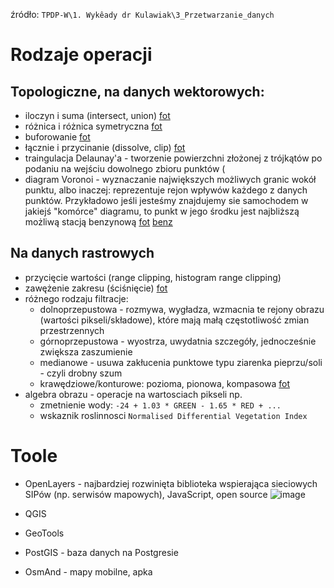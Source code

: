źródło: `TPDP-W\1. Wykêady dr Kulawiak\3_Przetwarzanie_danych`

# Rodzaje operacji
## Topologiczne, na danych wektorowych:
- iloczyn i suma (intersect, union) [fot](https://user-images.githubusercontent.com/12485656/68885729-03a45e00-0716-11ea-8b06-b1c48386bbd1.png)
- różnica i różnica symetryczna [fot](https://user-images.githubusercontent.com/12485656/68885698-f0918e00-0715-11ea-9f25-11a047463a9f.png)
- buforowanie [fot](https://user-images.githubusercontent.com/12485656/68885761-17e85b00-0716-11ea-96b5-9ad442612930.png)
- łącznie i przycinanie (dissolve, clip) [fot](https://user-images.githubusercontent.com/12485656/68885817-2e8eb200-0716-11ea-991a-b80ab7ea6339.png)
- traingulacja Delaunay'a - tworzenie powierzchni złożonej z trójkątów po podaniu na wejściu dowolnego zbioru punktów (
- diagram Voronoi - wyznaczanie największych możliwych granic wokół punktu, albo inaczej: reprezentuje rejon wpływów każdego z danych punktów.
Przykładowo jeśli jesteśmy znajdujemy sie samochodem w jakiejś "komórce" diagramu, to punkt w jego środku jest najbliższą możliwą stacją benzynową [fot](https://user-images.githubusercontent.com/12485656/68886071-b4126200-0716-11ea-8c5c-c131a17af70a.png)
[benz](https://user-images.githubusercontent.com/12485656/68886364-62b6a280-0717-11ea-829f-9b02f44a6cf1.png)

## Na danych rastrowych
- przycięcie wartości (range clipping, histogram range clipping)
- zawężenie zakresu (ściśnięcie) [fot](https://user-images.githubusercontent.com/12485656/68886640-dfe21780-0717-11ea-9e7b-9e52648dd777.png)
- różnego rodzaju filtracje:
  - dolnoprzepustowa - rozmywa, wygładza, wzmacnia te rejony obrazu (wartości pikseli/składowe), które mają małą częstotliwość zmian przestrzennych
  - górnoprzepustowa - wyostrza, uwydatnia szczegóły, jednocześnie zwiększa zaszumienie
  - medianowe - usuwa zakłucenia punktowe typu ziarenka pieprzu/soli - czyli drobny szum
  - krawędziowe/konturowe: pozioma, pionowa, kompasowa [fot](https://user-images.githubusercontent.com/12485656/68887527-706d2780-0719-11ea-9764-915d35d8c562.png)
- algebra obrazu - operacje na wartosciach pikseli np.
  - zmetnienie wody: `-24 + 1.03 * GREEN - 1.65 * RED + ...`
  - wskaznik roslinnosci `Normalised Differential Vegetation Index`
 

# Toole
- OpenLayers - najbardziej rozwinięta biblioteka wspierająca sieciowych SIPów (np. serwisów mapowych), JavaScript, open source
![image](https://user-images.githubusercontent.com/12485656/68888108-96df9280-071a-11ea-9eff-a7d443cc6309.png)

- QGIS
- GeoTools 
- PostGIS - baza danych na Postgresie
- OsmAnd - mapy mobilne, apka 
